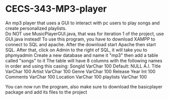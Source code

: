 # CECS-343-MP3-player
An mp3 player that uses a GUI to interact with pc users to play songs and create personalized playlists.\
Do NOT use MusicPlayerGUI.java, that was for iteration 1 of the project, use GUI.java instead!
To use this program, you have to download XAMPP to connect to SQL and apache. After the download start Apache then start SQL.
After that, click on Admin to the right of SQL, it will take you to phpmyadmin
Create a new database and name it "mp3" then add a table called "songs" to it
The table will have 8 columns with the following names in order and using this casing:
SongId            VarChar       100         Default: NULL     A.I.
Title             VarChar       100
Artist            VarChar       100
Genre             VarChar       100
Release Year      Int           100
Comments          VarChar       100
Location          VarChar       100
playlists         VarChar       100

You can now run the program, also make sure to download the basicplayer package and add its files to the project

